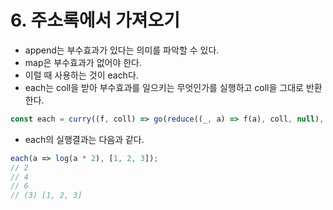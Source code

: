# 6. 주소록에서 가져오기

- append는 부수효과가 있다는 의미를 파악할 수 있다.
- map은 부수효과가 없어야 한다.
- 이럴 때 사용하는 것이 each다.
- each는 coll을 받아 부수효과를 일으키는 무엇인가를 실행하고 coll을 그대로 반환한다.

```js
const each = curry((f, coll) => go(reduce((_, a) => f(a), coll, null), _ => coll));
```

- each의 실행결과는 다음과 같다.

```js
each(a => log(a * 2), [1, 2, 3]);
// 2
// 4
// 6
// (3) [1, 2, 3]
```